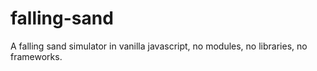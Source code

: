 # falling-sand
A falling sand simulator in vanilla javascript, no modules, no libraries, no frameworks.

